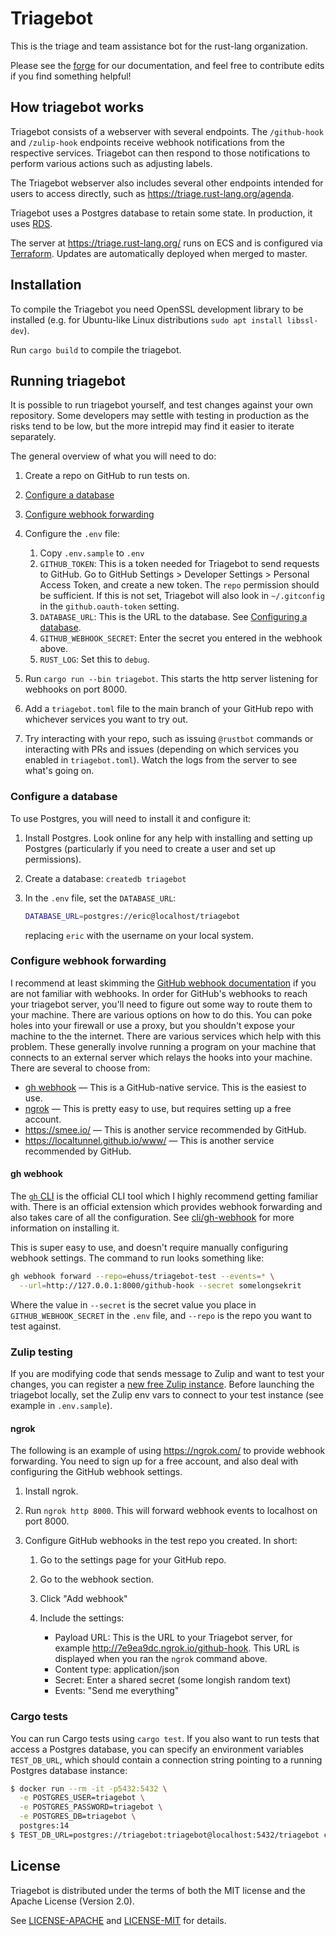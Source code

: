 # Triagebot

This is the triage and team assistance bot for the rust-lang organization.

Please see the [forge] for our documentation, and feel free to contribute edits
if you find something helpful!

[forge]: https://forge.rust-lang.org/triagebot/index.html

## How triagebot works

Triagebot consists of a webserver with several endpoints.
The `/github-hook` and `/zulip-hook` endpoints receive webhook notifications from the respective services.
Triagebot can then respond to those notifications to perform various actions such as adjusting labels.

The Triagebot webserver also includes several other endpoints intended for users to access directly, such as https://triage.rust-lang.org/agenda.

Triagebot uses a Postgres database to retain some state.
In production, it uses [RDS](https://aws.amazon.com/rds/).

The server at https://triage.rust-lang.org/ runs on ECS and is configured via [Terraform](https://github.com/rust-lang/simpleinfra/blob/master/terraform/shared/services/triagebot/main.tf#L8).
Updates are automatically deployed when merged to master.

## Installation

To compile the Triagebot you need OpenSSL development library to be installed (e.g. for Ubuntu-like Linux distributions `sudo apt install libssl-dev`).

Run `cargo build` to compile the triagebot.

## Running triagebot

It is possible to run triagebot yourself, and test changes against your own repository.
Some developers may settle with testing in production as the risks tend to be low, but the more intrepid may find it easier to iterate separately.

The general overview of what you will need to do:

1. Create a repo on GitHub to run tests on.
2. [Configure a database](#configure-a-database)
3. [Configure webhook forwarding](#configure-webhook-forwarding)
4. Configure the `.env` file:

    1. Copy `.env.sample` to `.env`
    2. `GITHUB_TOKEN`: This is a token needed for Triagebot to send requests to GitHub. Go to GitHub Settings > Developer Settings > Personal Access Token, and create a new token. The `repo` permission should be sufficient.
       If this is not set, Triagebot will also look in `~/.gitconfig` in the `github.oauth-token` setting.
    3. `DATABASE_URL`: This is the URL to the database. See [Configuring a database](#configuring-a-database).
    4. `GITHUB_WEBHOOK_SECRET`: Enter the secret you entered in the webhook above.
    5. `RUST_LOG`: Set this to `debug`.

5. Run `cargo run --bin triagebot`. This starts the http server listening for webhooks on port 8000.
6. Add a `triagebot.toml` file to the main branch of your GitHub repo with whichever services you want to try out.
7. Try interacting with your repo, such as issuing `@rustbot` commands or interacting with PRs and issues (depending on which services you enabled in `triagebot.toml`). Watch the logs from the server to see what's going on.

### Configure a database

To use Postgres, you will need to install it and configure it:

1. Install Postgres. Look online for any help with installing and setting up Postgres (particularly if you need to create a user and set up permissions).
2. Create a database: `createdb triagebot`
3. In the `.env` file, set the `DATABASE_URL`:

   ```sh
   DATABASE_URL=postgres://eric@localhost/triagebot
   ```

   replacing `eric` with the username on your local system.

### Configure webhook forwarding

I recommend at least skimming the [GitHub webhook documentation](https://docs.github.com/en/developers/webhooks-and-events/webhooks/about-webhooks) if you are not familiar with webhooks.
In order for GitHub's webhooks to reach your triagebot server, you'll need to figure out some way to route them to your machine.
There are various options on how to do this.
You can poke holes into your firewall or use a proxy, but you shouldn't expose your machine to the the internet.
There are various services which help with this problem.
These generally involve running a program on your machine that connects to an external server which relays the hooks into your machine.
There are several to choose from:

* [gh webhook](#gh-webhook) — This is a GitHub-native service. This is the easiest to use.
* [ngrok](#ngrok) — This is pretty easy to use, but requires setting up a free account.
* <https://smee.io/> — This is another service recommended by GitHub.
* <https://localtunnel.github.io/www/> — This is another service recommended by GitHub.

#### gh webhook

The [`gh` CLI](https://github.com/cli/cli) is the official CLI tool which I highly recommend getting familiar with.
There is an official extension which provides webhook forwarding and also takes care of all the configuration.
See [cli/gh-webhook](https://docs.github.com/en/developers/webhooks-and-events/webhooks/receiving-webhooks-with-the-github-cli) for more information on installing it.

This is super easy to use, and doesn't require manually configuring webhook settings.
The command to run looks something like:

```sh
gh webhook forward --repo=ehuss/triagebot-test --events=* \
  --url=http://127.0.0.1:8000/github-hook --secret somelongsekrit
```

Where the value in `--secret` is the secret value you place in `GITHUB_WEBHOOK_SECRET` in the `.env` file, and `--repo` is the repo you want to test against.

### Zulip testing

If you are modifying code that sends message to Zulip and want to test your changes, you can register a [new free Zulip instance](https://zulip.com/new/). Before launching the triagebot locally, set the Zulip env vars to connect to your test instance (see example in `.env.sample`).

#### ngrok

The following is an example of using <https://ngrok.com/> to provide webhook forwarding.
You need to sign up for a free account, and also deal with configuring the GitHub webhook settings.

1. Install ngrok.
2. Run `ngrok http 8000`. This will forward webhook events to localhost on port 8000.
3. Configure GitHub webhooks in the test repo you created.
   In short:

    1. Go to the settings page for your GitHub repo.
    2. Go to the webhook section.
    3. Click "Add webhook"
    4. Include the settings:

        * Payload URL: This is the URL to your Triagebot server, for example http://7e9ea9dc.ngrok.io/github-hook. This URL is displayed when you ran the `ngrok` command above.
        * Content type: application/json
        * Secret: Enter a shared secret (some longish random text)
        * Events: "Send me everything"

### Cargo tests

You can run Cargo tests using `cargo test`. If you also want to run tests that access a Postgres database, you can specify an environment variables `TEST_DB_URL`, which should contain a connection string pointing to a running Postgres database instance:

```bash
$ docker run --rm -it -p5432:5432 \
  -e POSTGRES_USER=triagebot \
  -e POSTGRES_PASSWORD=triagebot \
  -e POSTGRES_DB=triagebot \
  postgres:14
$ TEST_DB_URL=postgres://triagebot:triagebot@localhost:5432/triagebot cargo test
```

## License

Triagebot is distributed under the terms of both the MIT license and the
Apache License (Version 2.0).

See [LICENSE-APACHE](LICENSE-APACHE) and [LICENSE-MIT](LICENSE-MIT) for details.
